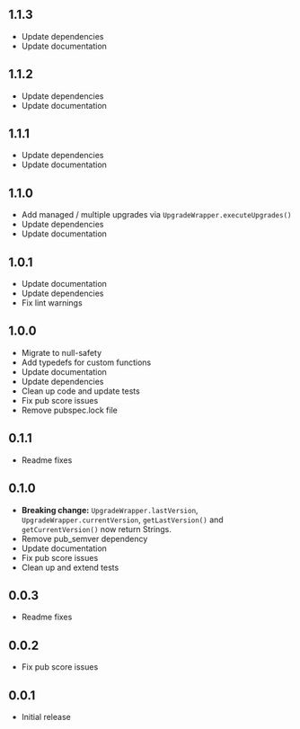 ## 1.1.3

- Update dependencies
- Update documentation

## 1.1.2

- Update dependencies
- Update documentation

## 1.1.1

- Update dependencies
- Update documentation

## 1.1.0

- Add managed / multiple upgrades via `UpgradeWrapper.executeUpgrades()` 
- Update dependencies
- Update documentation

## 1.0.1

- Update documentation
- Update dependencies
- Fix lint warnings

## 1.0.0

- Migrate to null-safety
- Add typedefs for custom functions
- Update documentation
- Update dependencies
- Clean up code and update tests
- Fix pub score issues
- Remove pubspec.lock file

## 0.1.1

- Readme fixes

## 0.1.0

- **Breaking change:** `UpgradeWrapper.lastVersion`, `UpgradeWrapper.currentVersion`, `getLastVersion()` and `getCurrentVersion()` now return Strings.
- Remove pub_semver dependency
- Update documentation
- Fix pub score issues
- Clean up and extend tests

## 0.0.3

- Readme fixes

## 0.0.2

- Fix pub score issues

## 0.0.1

- Initial release